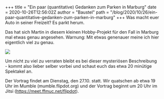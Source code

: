 +++
title = "Ein paar (quantitative) Gedanken zum Parken in Marburg"
date = 2020-10-26T12:56:02Z
author = "Baustel"
path = "/blog/2020/10/26/ein-paar-quantitative-gedanken-zum-parken-in-marburg"
+++
Was macht euer Auto in seiner Freizeit? Es parkt herum.

Das hat sich Martin in diesem kleinen Hobby-Projekt für den Fall in
Marburg mal etwas genau angesehen. Warnung: Mit etwas genenauer meine
ich hier eigentlich viel zu genau.

![](/media/vortrag-parken-marburg.serendipityThumb.png)

Um nicht zu viel zu verraten bleibt es bei dieser mysteriösen
Beschreibung - kommt also lieber selber vorbei und schaut euch das etwa
20 minütige Spektakel an.

Der Vortrag findet am Dienstag, den 27.10. statt. Wir quatschen ab etwa
19 Uhr im Mumble (mumble.flipdot.org) und der Vortrag beginnt um 20 Uhr
im Jitsi (<https://meet.ffmuc.net/flipdot>).
